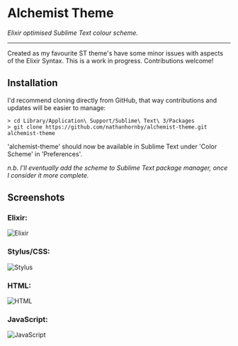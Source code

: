 # Alchemist Theme

*Elixir optimised Sublime Text colour scheme.*

---

Created as my favourite ST theme's have some minor issues with aspects of the Elixir Syntax. This is a work in progress. Contributions welcome!

## Installation

I'd recommend cloning directly from GitHub, that way contributions and updates will be easier to manage:

```
> cd Library/Application\ Support/Sublime\ Text\ 3/Packages
> git clone https://github.com/nathanhornby/alchemist-theme.git alchemist-theme
```

'alchemist-theme' should now be available in Sublime Text under 'Color Scheme' in 'Preferences'.

*n.b. I'll eventually add the scheme to Sublime Text package manager, once I consider it more complete.*

## Screenshots

### Elixir:
![Elixir](http://i.imgur.com/5zfeeO6.png)

### Stylus/CSS:
![Stylus](http://i.imgur.com/jefulxM.png)

### HTML:
![HTML](http://i.imgur.com/qb34YCW.png)

### JavaScript:
![JavaScript](http://i.imgur.com/BpNp5tk.png)
